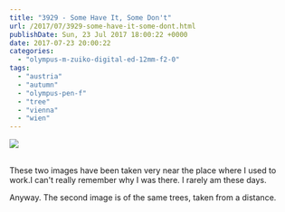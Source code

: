 ```yaml
---
title: "3929 - Some Have It, Some Don't"
url: /2017/07/3929-some-have-it-some-dont.html
publishDate: Sun, 23 Jul 2017 18:00:22 +0000
date: 2017-07-23 20:00:22
categories: 
  - "olympus-m-zuiko-digital-ed-12mm-f2-0"
tags: 
  - "austria"
  - "autumn"
  - "olympus-pen-f"
  - "tree"
  - "vienna"
  - "wien"
---
```

<div class="container">
<div class="center"><a target="_blank" href="https://d25zfm9zpd7gm5.cloudfront.net/1200x1200/2016/20161122_160033_lr.jpg"><img class="webfeedsFeaturedVisual" src="https://d25zfm9zpd7gm5.cloudfront.net/0600x0600/2016/20161122_160033_lr.jpg" /></a></div>
</div>
<br />

<a target="_blank" href="https://d25zfm9zpd7gm5.cloudfront.net/1200x1200/2016/20161122_160315_lr.jpg"><img style="margin: 0pt 10px 0pt 0px; float: left;" src="https://d25zfm9zpd7gm5.cloudfront.net/0150x0150/2016/20161122_160315_lr.jpg" alt="" border="0" /></a> These two images have been taken very near the place where I used to work.I can't really remember why I was there. I rarely am these days. 

Anyway. The second image is of the same trees, taken from a distance.



